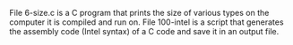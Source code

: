 File 6-size.c is a C program that prints the size of various types on the computer it is compiled and run on.
File 100-intel is a script that generates the assembly code (Intel syntax) of a C code and save it in an output file.
